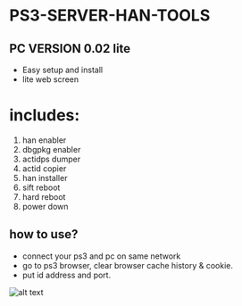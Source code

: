 # PS3-SERVER-HAN-TOOLS
## PC VERSION 0.02 lite
* Easy setup and install
* lite web screen 
# includes:
1. han enabler
2. dbgpkg enabler
3. actidps dumper
4. actid copier
5. han installer
6. sift reboot
7. hard reboot
8. power down
## how to use?
* connect your ps3 and pc on same network
* go to ps3 browser, clear browser cache history & cookie.
* put id address and port.

![alt text](https://4.bp.blogspot.com/-h9M3PL7BZZs/W_hRzCA9-AI/AAAAAAAAAeI/vwzsi9oIkzMc69CEEcvKATxwWzY9tCZzACLcBGAs/s1600/PS3%2BNEW%2BGAME.png "image title")

